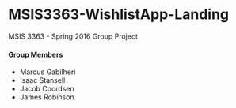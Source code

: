# MSIS3363-WishlistApp-Landing
MSIS 3363 - Spring 2016 Group Project

#### Group Members
* Marcus Gabilheri
* Isaac Stansell
* Jacob Coordsen
* James Robinson
